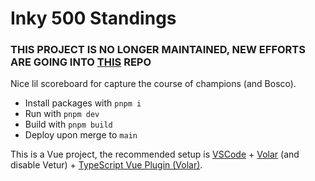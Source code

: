 # Inky 500 Standings

### **THIS PROJECT IS NO LONGER MAINTAINED, NEW EFFORTS ARE GOING INTO [THIS](https://github.com/jamiehenson/inky500) REPO**

Nice lil scoreboard for capture the course of champions (and Bosco).

- Install packages with `pnpm i`
- Run with `pnpm dev`
- Build with `pnpm build`
- Deploy upon merge to `main`

This is a Vue project, the recommended setup is [VSCode](https://code.visualstudio.com/) + [Volar](https://marketplace.visualstudio.com/items?itemName=Vue.volar) (and disable Vetur) + [TypeScript Vue Plugin (Volar)](https://marketplace.visualstudio.com/items?itemName=Vue.vscode-typescript-vue-plugin).
